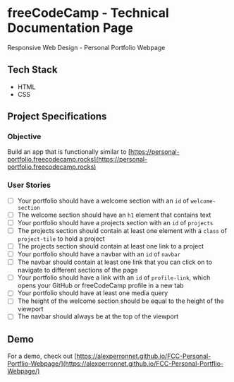 # freeCodeCamp - Technical Documentation Page

Responsive Web Design - Personal Portfolio Webpage

## Tech Stack

- HTML
- CSS

## Project Specifications

### Objective

Build an app that is functionally similar to [https://personal-portfolio.freecodecamp.rocks](https://personal-portfolio.freecodecamp.rocks)

### User Stories

- [ ] Your portfolio should have a welcome section with an `id` of `welcome-section`
- [ ] The welcome section should have an `h1` element that contains text
- [ ] Your portfolio should have a projects section with an `id` of `projects`
- [ ] The projects section should contain at least one element with a `class` of `project-tile` to hold a project
- [ ] The projects section should contain at least one link to a project
- [ ] Your portfolio should have a navbar with an `id` of `navbar`
- [ ] The navbar should contain at least one link that you can click on to navigate to different sections of the page
- [ ] Your portfolio should have a link with an `id` of `profile-link`, which opens your GitHub or freeCodeCamp profile in a new tab
- [ ] Your portfolio should have at least one media query
- [ ] The height of the welcome section should be equal to the height of the viewport
- [ ] The navbar should always be at the top of the viewport

## Demo

For a demo, check out [https://alexperronnet.github.io/FCC-Personal-Portflio-Webpage/](https://alexperronnet.github.io/FCC-Personal-Portflio-Webpage/)

